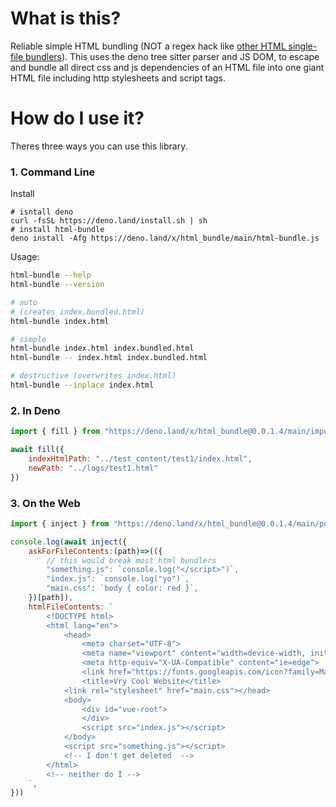 # What is this?

Reliable simple HTML bundling (NOT a regex hack like [other HTML single-file bundlers](https://github.com/richardtallent/vite-plugin-singlefile/blob/ae4368c365d5034a9ff4037a71a1046ecf56b132/src/index.ts#L28)). This uses the deno tree sitter parser and JS DOM, to escape and bundle all direct css and js dependencies of an HTML file into one giant HTML file including http stylesheets and script tags.

# How do I use it?

Theres three ways you can use this library.

### 1. Command Line

Install

```shell
# isntall deno
curl -fsSL https://deno.land/install.sh | sh
# install html-bundle
deno install -Afg https://deno.land/x/html_bundle/main/html-bundle.js
```

Usage:
```sh
html-bundle --help
html-bundle --version

# auto
# (creates index.bundled.html)
html-bundle index.html

# simple
html-bundle index.html index.bundled.html
html-bundle -- index.html index.bundled.html

# destructive (overwrites index.html)
html-bundle --inplace index.html
```

### 2. In Deno

```js
import { fill } from "https://deno.land/x/html_bundle@0.0.1.4/main/impure_api.js"

await fill({
    indexHtmlPath: "../test_content/test1/index.html",
    newPath: "../logs/test1.html"
})
```

### 3. On the Web

```js
import { inject } from "https://deno.land/x/html_bundle@0.0.1.4/main/pure_api.js"

console.log(await inject({
    askForFileContents:(path)=>(({
        // this would break most html bundlers
        "something.js": `console.log("</script>")`,
        "index.js": `console.log("yo")`,
        "main.css": `body { color: red }`,
    })[path]),
    htmlFileContents: `
        <!DOCTYPE html>
        <html lang="en">
            <head>
                <meta charset="UTF-8">
                <meta name="viewport" content="width=device-width, initial-scale=1.0">
                <meta http-equiv="X-UA-Compatible" content="ie=edge">
                <link href="https://fonts.googleapis.com/icon?family=Material+Icons" rel="stylesheet">
                <title>Vry Cool Website</title>
            <link rel="stylesheet" href="main.css"></head>
            <body>
                <div id="vue-root">
                </div>
                <script src="index.js"></script>
            </body>
            <script src="something.js"></script>
            <!-- I don't get deleted  -->
        </html>
        <!-- neither do I -->
    `, 
}))
```

